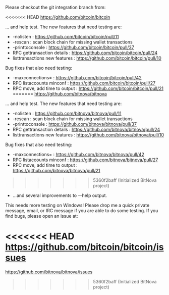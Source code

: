 Please checkout the git integration branch from:

<<<<<<< HEAD
https://github.com/bitcoin/bitcoin

... and help test.  The new features that need testing are:

* -nolisten : https://github.com/bitcoin/bitcoin/pull/11
* -rescan : scan block chain for missing wallet transactions
* -printtoconsole : https://github.com/bitcoin/bitcoin/pull/37
* RPC gettransaction details : https://github.com/bitcoin/bitcoin/pull/24
* listtransactions new features : https://github.com/bitcoin/bitcoin/pull/10

Bug fixes that also need testing:

* -maxconnections= : https://github.com/bitcoin/bitcoin/pull/42
* RPC listaccounts minconf : https://github.com/bitcoin/bitcoin/pull/27
* RPC move, add time to output : https://github.com/bitcoin/bitcoin/pull/21
=======
https://github.com/bitnova/bitnova

... and help test.  The new features that need testing are:

* -nolisten : https://github.com/bitnova/bitnova/pull/11
* -rescan : scan block chain for missing wallet transactions
* -printtoconsole : https://github.com/bitnova/bitnova/pull/37
* RPC gettransaction details : https://github.com/bitnova/bitnova/pull/24
* listtransactions new features : https://github.com/bitnova/bitnova/pull/10

Bug fixes that also need testing:

* -maxconnections= : https://github.com/bitnova/bitnova/pull/42
* RPC listaccounts minconf : https://github.com/bitnova/bitnova/pull/27
* RPC move, add time to output : https://github.com/bitnova/bitnova/pull/21
>>>>>>> 5360f2baff (Initialized BitNova project)
* ...and several improvements to --help output.

This needs more testing on Windows!  Please drop me a quick private message, email, or IRC message if you are able to do some testing.  If you find bugs, please open an issue at:

<<<<<<< HEAD
https://github.com/bitcoin/bitcoin/issues
=======
https://github.com/bitnova/bitnova/issues
>>>>>>> 5360f2baff (Initialized BitNova project)
